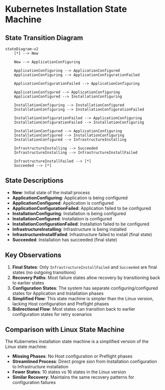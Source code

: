 # Kubernetes Installation State Machine

## State Transition Diagram

```mermaid
stateDiagram-v2
    [*] --> New
    
    New --> ApplicationConfiguring
    
    ApplicationConfiguring --> ApplicationConfigured
    ApplicationConfiguring --> ApplicationConfigurationFailed
    
    ApplicationConfigurationFailed --> ApplicationConfiguring
    
    ApplicationConfigured --> ApplicationConfiguring
    ApplicationConfigured --> InstallationConfiguring
    
    InstallationConfiguring --> InstallationConfigured
    InstallationConfiguring --> InstallationConfigurationFailed
    
    InstallationConfigurationFailed --> ApplicationConfiguring
    InstallationConfigurationFailed --> InstallationConfiguring
    
    InstallationConfigured --> ApplicationConfiguring
    InstallationConfigured --> InstallationConfiguring
    InstallationConfigured --> InfrastructureInstalling
    
    InfrastructureInstalling --> Succeeded
    InfrastructureInstalling --> InfrastructureInstallFailed
        
    InfrastructureInstallFailed --> [*]
    Succeeded --> [*]
```

## State Descriptions

- **New**: Initial state of the install process
- **ApplicationConfiguring**: Application is being configured
- **ApplicationConfigured**: Application is configured
- **ApplicationConfigurationFailed**: Application failed to be configured
- **InstallationConfiguring**: Installation is being configured
- **InstallationConfigured**: Installation is configured
- **InstallationConfigurationFailed**: Installation failed to be configured
- **InfrastructureInstalling**: Infrastructure is being installed
- **InfrastructureInstallFailed**: Infrastructure failed to install (final state)
- **Succeeded**: Installation has succeeded (final state)

## Key Observations

1. **Final States**: Only `InfrastructureInstallFailed` and `Succeeded` are final states (no outgoing transitions)
2. **Recovery Paths**: Most failure states allow recovery by transitioning back to earlier states
3. **Configuration States**: The system has separate configuring/configured states for Application and Installation phases
4. **Simplified Flow**: This state machine is simpler than the Linux version, lacking Host configuration and Preflight phases
5. **Bidirectional Flow**: Most states can transition back to earlier configuration states for retry scenarios

## Comparison with Linux State Machine

The Kubernetes installation state machine is a simplified version of the Linux state machine:

- **Missing Phases**: No Host configuration or Preflight phases
- **Streamlined Process**: Direct progre
sion from Installation configuration to Infrastructure installation
- **Fewer States**: 10 states vs 16 states in the Linux version
- **Similar Recovery**: Maintains the same recovery patterns for configuration failures 
